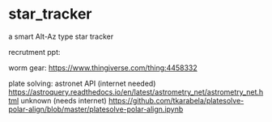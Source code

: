 # star_tracker
a smart Alt-Az type star tracker

recrutment ppt:


worm gear: 
https://www.thingiverse.com/thing:4458332

plate solving:
astronet API (internet needed) https://astroquery.readthedocs.io/en/latest/astrometry_net/astrometry_net.html 
unknown (needs internet) https://github.com/tkarabela/platesolve-polar-align/blob/master/platesolve-polar-align.ipynb
